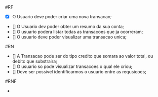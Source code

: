 #RF

- [x] O Usuario deve poder criar uma nova transacao;
- [] O Usuario dev poder obter um resumo da sua conta;
- [] O usuario podera listar todas as transacoes que ja ocorreram;
- [] O usuario deve poder visualizar uma transacao unica;

#RN

- [] A Transacao pode ser do tipo credito que somara ao valor total, ou debito que substraira;
- [] O usuario so pode visualizar transacoes o qual ele criou;
- [] Deve ser possivel identificarmos o usuario entre as requsicoes;

#RNF

-
